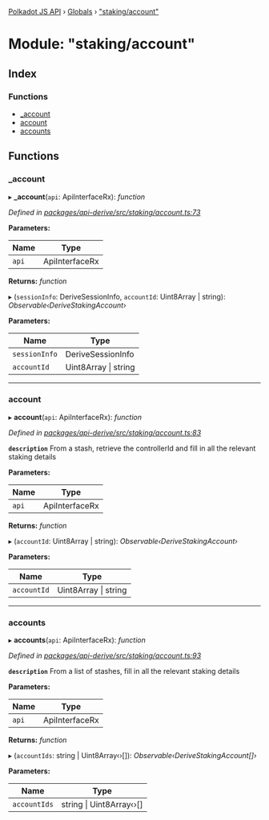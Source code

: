 [Polkadot JS API](../README.md) › [Globals](../globals.md) › ["staking/account"](_staking_account_.md)

# Module: "staking/account"

## Index

### Functions

* [_account](_staking_account_.md#_account)
* [account](_staking_account_.md#account)
* [accounts](_staking_account_.md#accounts)

## Functions

###  _account

▸ **_account**(`api`: ApiInterfaceRx): *function*

*Defined in [packages/api-derive/src/staking/account.ts:73](https://github.com/polkadot-js/api/blob/2367978f6e/packages/api-derive/src/staking/account.ts#L73)*

**Parameters:**

Name | Type |
------ | ------ |
`api` | ApiInterfaceRx |

**Returns:** *function*

▸ (`sessionInfo`: DeriveSessionInfo, `accountId`: Uint8Array | string): *Observable‹DeriveStakingAccount›*

**Parameters:**

Name | Type |
------ | ------ |
`sessionInfo` | DeriveSessionInfo |
`accountId` | Uint8Array &#124; string |

___

###  account

▸ **account**(`api`: ApiInterfaceRx): *function*

*Defined in [packages/api-derive/src/staking/account.ts:83](https://github.com/polkadot-js/api/blob/2367978f6e/packages/api-derive/src/staking/account.ts#L83)*

**`description`** From a stash, retrieve the controllerId and fill in all the relevant staking details

**Parameters:**

Name | Type |
------ | ------ |
`api` | ApiInterfaceRx |

**Returns:** *function*

▸ (`accountId`: Uint8Array | string): *Observable‹DeriveStakingAccount›*

**Parameters:**

Name | Type |
------ | ------ |
`accountId` | Uint8Array &#124; string |

___

###  accounts

▸ **accounts**(`api`: ApiInterfaceRx): *function*

*Defined in [packages/api-derive/src/staking/account.ts:93](https://github.com/polkadot-js/api/blob/2367978f6e/packages/api-derive/src/staking/account.ts#L93)*

**`description`** From a list of stashes, fill in all the relevant staking details

**Parameters:**

Name | Type |
------ | ------ |
`api` | ApiInterfaceRx |

**Returns:** *function*

▸ (`accountIds`: string | Uint8Array‹›[]): *Observable‹DeriveStakingAccount[]›*

**Parameters:**

Name | Type |
------ | ------ |
`accountIds` | string &#124; Uint8Array‹›[] |
